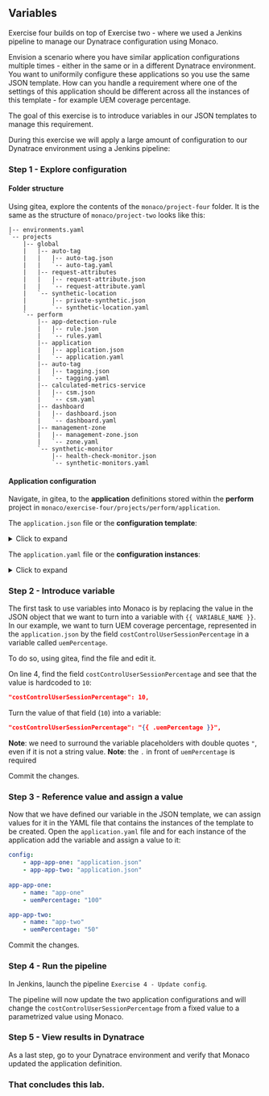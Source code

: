 ## Variables

Exercise four builds on top of Exercise two - where we used a Jenkins pipeline to manage our Dynatrace configuration using Monaco.

Envision a scenario where you have similar application configurations multiple times - either in the same or in a different Dynatrace environment. You want to uniformily configure these applications so you use the same JSON template. How can you handle a requirement where one of the settings of this application should be different across all the instances of this template - for example UEM coverage percentage.

The goal of this exercise is to introduce variables in our JSON templates to manage this requirement.

During this exercise we will apply a large amount of configuration to our Dynatrace environment using a Jenkins pipeline:


### Step 1 - Explore configuration
#### Folder structure
Using gitea, explore the contents of the `monaco/project-four` folder. It is the same as the structure of `monaco/project-two` looks like this:
```
|-- environments.yaml
`-- projects
    |-- global
    |   |-- auto-tag
    |   |   |-- auto-tag.json
    |   |   `-- auto-tag.yaml
    |   |-- request-attributes
    |   |   |-- request-attribute.json
    |   |   `-- request-attribute.yaml
    |   `-- synthetic-location
    |       |-- private-synthetic.json
    |       `-- synthetic-location.yaml
    `-- perform
        |-- app-detection-rule
        |   |-- rule.json
        |   `-- rules.yaml
        |-- application
        |   |-- application.json
        |   `-- application.yaml
        |-- auto-tag
        |   |-- tagging.json
        |   `-- tagging.yaml
        |-- calculated-metrics-service
        |   |-- csm.json
        |   `-- csm.yaml
        |-- dashboard
        |   |-- dashboard.json
        |   `-- dashboard.yaml
        |-- management-zone
        |   |-- management-zone.json
        |   `-- zone.yaml
        `-- synthetic-monitor
            |-- health-check-monitor.json
            `-- synthetic-monitors.yaml
```
#### Application configuration
Navigate, in gitea, to the **application** definitions stored within the **perform** project in `monaco/exercise-four/projects/perform/application`.

The `application.json` file or the **configuration template**:
<details>
<summary>Click to expand</summary>

```json
{
    "name": "{{ .name }}",
    "realUserMonitoringEnabled": true,
    "costControlUserSessionPercentage": 10,
    "loadActionKeyPerformanceMetric": "VISUALLY_COMPLETE",
    "xhrActionKeyPerformanceMetric": "VISUALLY_COMPLETE",
    "loadActionApdexSettings": {
    "threshold": 1,
    "toleratedThreshold": 1000,
    "frustratingThreshold": 3000,
    "toleratedFallbackThreshold": 1300,
    "frustratingFallbackThreshold": 3300,
    "considerJavaScriptErrors": true
    },
    "xhrActionApdexSettings": {
    "threshold": 3,
    "toleratedThreshold": 3000,
    "frustratingThreshold": 12000,
    "toleratedFallbackThreshold": 3000,
    "frustratingFallbackThreshold": 12000,
    "considerJavaScriptErrors": true
    },
    "customActionApdexSettings": {
    "threshold": 3,
    "toleratedThreshold": 3000,
    "frustratingThreshold": 12000,
    "toleratedFallbackThreshold": 3000,
    "frustratingFallbackThreshold": 12000,
    "considerJavaScriptErrors": true
    },
    "waterfallSettings": {
    "uncompressedResourcesThreshold": 860,
    "resourcesThreshold": 100000,
    "resourceBrowserCachingThreshold": 50,
    "slowFirstPartyResourcesThreshold": 200000,
    "slowThirdPartyResourcesThreshold": 200000,
    "slowCdnResourcesThreshold": 200000,
    "speedIndexVisuallyCompleteRatioThreshold": 50
    },
    "monitoringSettings": {
    "fetchRequests": true,
    "xmlHttpRequest": true,
    "javaScriptFrameworkSupport": {
        "angular": true,
        "dojo": false,
        "extJS": false,
        "icefaces": false,
        "jQuery": false,
        "mooTools": false,
        "prototype": false,
        "activeXObject": false
    },
    "contentCapture": {
        "resourceTimingSettings": {
        "w3cResourceTimings": true,
        "nonW3cResourceTimings": false,
        "nonW3cResourceTimingsInstrumentationDelay": 50,
        "resourceTimingCaptureType": "CAPTURE_FULL_DETAILS",
        "resourceTimingsDomainLimit": 10
        },
        "javaScriptErrors": true,
        "timeoutSettings": {
        "timedActionSupport": false,
        "temporaryActionLimit": 0,
        "temporaryActionTotalTimeout": 100
        },
        "visuallyCompleteAndSpeedIndex": true
    },
    "excludeXhrRegex": "",
    "injectionMode": "JAVASCRIPT_TAG",
    "libraryFileLocation": "",
    "monitoringDataPath": "",
    "customConfigurationProperties": "",
    "serverRequestPathId": "",
    "secureCookieAttribute": false,
    "cookiePlacementDomain": "",
    "cacheControlHeaderOptimizations": true,
    "advancedJavaScriptTagSettings": {
        "syncBeaconFirefox": false,
        "syncBeaconInternetExplorer": false,
        "instrumentUnsupportedAjaxFrameworks": false,
        "specialCharactersToEscape": "",
        "maxActionNameLength": 100,
        "maxErrorsToCapture": 10,
        "additionalEventHandlers": {
        "userMouseupEventForClicks": false,
        "clickEventHandler": false,
        "mouseupEventHandler": false,
        "blurEventHandler": false,
        "changeEventHandler": false,
        "toStringMethod": false,
        "maxDomNodesToInstrument": 5000
        },
        "eventWrapperSettings": {
        "click": false,
        "mouseUp": false,
        "change": false,
        "blur": false,
        "touchStart": false,
        "touchEnd": false
        },
        "globalEventCaptureSettings": {
        "mouseUp": true,
        "mouseDown": true,
        "click": true,
        "doubleClick": true,
        "keyUp": true,
        "keyDown": true,
        "scroll": true,
        "additionalEventCapturedAsUserInput": ""
        }
    }
    },
    "userActionNamingSettings": {
    "placeholders": [],
    "loadActionNamingRules": [],
    "xhrActionNamingRules": [],
    "ignoreCase": true,
    "splitUserActionsByDomain": true
    },
    "metaDataCaptureSettings": [],
    "conversionGoals": []
}
```
</details>

The `application.yaml` file or the **configuration instances**:
<details>
<summary> Click to expand </summary>

```yaml
config:
    - app-app-one: "application.json"
    - app-app-two: "application.json"
  
app-app-one:
    - name: "app-one"

app-app-two:
    - name: "app-two"
```
</details>

### Step 2 - Introduce variable
The first task to use variables into Monaco is by replacing the value in the JSON object that we want to turn into a variable with `{{ VARIABLE_NAME }}`. In our example, we want to turn UEM coverage percentage, represented in the `application.json` by the field `costControlUserSessionPercentage` in a variable called `uemPercentage`.

To do so, using gitea, find the file and edit it.

On line 4, find the field `costControlUserSessionPercentage` and see that the value is hardcoded to `10`:

```json
"costControlUserSessionPercentage": 10,
```

Turn the value of that field (`10`) into a variable:

```json
"costControlUserSessionPercentage": "{{ .uemPercentage }}",
```
**Note**: we need to surround the variable placeholders with double quotes `"`, even if it is not a string value.
**Note**: the `.` in front of `uemPercentage` is required

Commit the changes.

### Step 3 - Reference value and assign a value

Now that we have defined our variable in the JSON template, we can assign values for it in the YAML file that contains the instances of the template to be created. Open the `application.yaml` file and for each instance of the application add the variable and assign a value to it:

```yaml
config:
    - app-app-one: "application.json"
    - app-app-two: "application.json"
  
app-app-one:
    - name: "app-one"
    - uemPercentage: "100"

app-app-two:
    - name: "app-two"
    - uemPercentage: "50"
```

Commit the changes.

### Step 4 - Run the pipeline

In Jenkins, launch the pipeline `Exercise 4 - Update config`.

The pipeline will now update the two application configurations and will change the `costControlUserSessionPercentage` from a fixed value to a parametrized value using Monaco.

### Step 5 - View results in Dynatrace

As a last step, go to your Dynatrace environment and verify that Monaco updated the application definition.

### That concludes this lab.